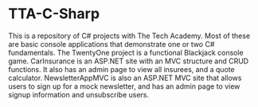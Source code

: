 # TTA-C-Sharp
This is a repository of C# projects with The Tech Academy. Most of these are basic console applications that demonstrate one or two C# fundamentals. The TwentyOne project is a functional Blackjack console game. CarInsurance is an ASP.NET site with an MVC structure and CRUD functions. It also has an admin page to view all insurees, and a quote calculator. NewsletterAppMVC is also an ASP.NET MVC site that allows users to sign up for a mock newsletter, and has an admin page to view signup information and unsubscribe users.
